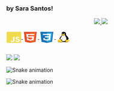 
###  by Sara Santos!

 <div align="center">
  <a href="https://github.com/Mt-Tanmay">
  <img height="180em" src="https://github-readme-stats.vercel.app/api?username=Mt-Tanmay&show_icons=true&theme=dark&include_all_commits=true&count_private=true"/>
  <img height="180em" src="https://github-readme-stats.vercel.app/api/top-langs/?username=Mt-Tanmay&layout=compact&langs_count=7&theme=dark"/>
</div>

<div style="display: inline_block"><br>
  <img align="center" alt="Sara-Js" height="30" width="40" src="https://raw.githubusercontent.com/devicons/devicon/master/icons/javascript/javascript-plain.svg">
  <img align="center" alt="Sara-HTML" height="30" width="40" src="https://raw.githubusercontent.com/devicons/devicon/master/icons/html5/html5-original.svg">
  <img align="center" alt="Sara-CSS" height="30" width="40" src="https://raw.githubusercontent.com/devicons/devicon/master/icons/css3/css3-original.svg">
  <img align="center" alt="Sara-LINUX" height="30" width="40" src ="https://raw.githubusercontent.com/devicons/devicon/master/icons/linux/linux-original.svg">
  </div>

  ##
  <div> 
  <a href="https://www.linkedin.com/in/tanmay-mathur-35ab47141" target="_blank"><img src="https://img.shields.io/badge/-LinkedIn-%230077B5?style=for-the-badge&logo=linkedin&logoColor=white" target="_blank"></a>
<a href = "mailto:tanmaxigi@neuroequilibrium.in"><img src="https://img.shields.io/badge/-Gmail-%23333?style=for-the-badge&logo=gmail&logoColor=white" target="_blank"></a>
 
   
  ![Snake animation](https://github.com/sarasnts/sarasnts/blob/output/github-contribution-grid-snake.svg)
   
  ![Snake animation](https://github.com/Mt-Tanmay/SMAKE/blob/main/github-contribution-grid-snake.svg)
 
</div>
